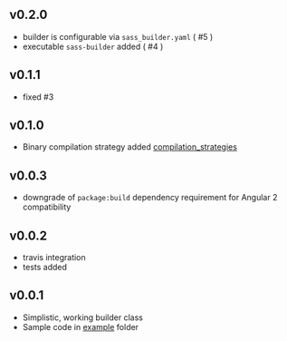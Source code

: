 ## v0.2.0

* builder is configurable via `sass_builder.yaml` ( #5 )
* executable `sass-builder` added ( #4 )

## v0.1.1

* fixed #3

## v0.1.0

* Binary compilation strategy added [compilation_strategies](lib/src/compilation_strategies.dart)
 
## v0.0.3

* downgrade of `package:build` dependency requirement for Angular 2 compatibility

## v0.0.2

* travis integration
* tests added

## v0.0.1

* Simplistic, working builder class
* Sample code in [example](example) folder